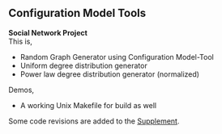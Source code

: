 ## Configuration Model Tools
**Social Network Project**  
This is,
- Random Graph Generator using Configuration Model-Tool
- Uniform degree distribution generator
- Power law degree distribution generator (normalized)

Demos,
- A working Unix Makefile for build as well

Some code revisions are added to the [Supplement](https://github.com/atiq-cs/Configuration-Model-Tools/blob/dev/Supplement.md).